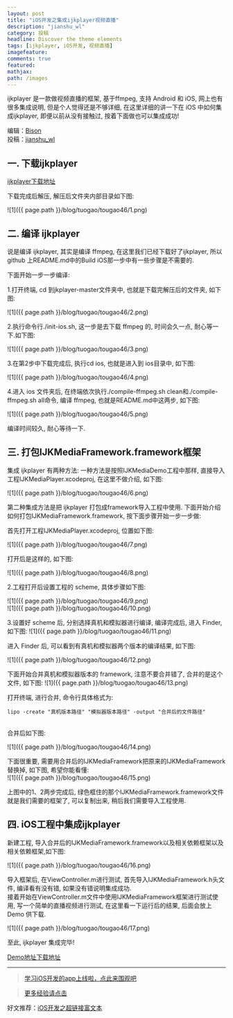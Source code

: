 ```yaml
---
layout: post
title: "iOS开发之集成ijkplayer视频直播"
description: "jianshu_wl"
category: 投稿
headline: Discover the theme elements
tags: [ijkplayer, iOS开发, 视频直播]
imagefeature: 
comments: true
featured: 
mathjax: 
path: /images
---
```



ijkplayer 是一款做视频直播的框架, 基于ffmpeg, 支持 Android 和 iOS, 网上也有很多集成说明, 但是个人觉得还是不够详细, 在这里详细的讲一下在 iOS 中如何集成ijkplayer, 即便以前从没有接触过, 按着下面做也可以集成成功!<br>


编辑：[Bison](http://allluckly.cn)<br>
投稿：[jianshu_wl](http://www.jianshu.com/p/1f06b27b3ac0)<br>


## 一. 下载ijkplayer

[ijkplayer下载地址](https://github.com/Bilibili/ijkplayer)

下载完成后解压, 解压后文件夹内部目录如下图:

![1]({{ page.path }}/blog/tuogao/tougao46/1.png)<br>


## 二. 编译 ijkplayer

说是编译 ijkplayer, 其实是编译 ffmpeg, 在这里我们已经下载好了ijkplayer, 所以 github 上README.md中的Build iOS那一步中有一些步骤是不需要的.

下面开始一步一步编译:

1.打开终端, cd 到jkplayer-master文件夹中, 也就是下载完解压后的文件夹, 如下图:

![1]({{ page.path }}/blog/tuogao/tougao46/2.png)<br>


2.执行命令行./init-ios.sh, 这一步是去下载 ffmpeg 的, 时间会久一点, 耐心等一下.如下图:

![1]({{ page.path }}/blog/tuogao/tougao46/3.png)<br>

3.在第2步中下载完成后, 执行cd ios, 也就是进入到 ios目录中, 如下图:

![1]({{ page.path }}/blog/tuogao/tougao46/4.png)<br>

4.进入 ios 文件夹后, 在终端依次执行./compile-ffmpeg.sh clean和./compile-ffmpeg.sh all命令, 编译 ffmpeg, 也就是README.md中这两步, 如下图:

![1]({{ page.path }}/blog/tuogao/tougao46/5.png)<br>

编译时间较久, 耐心等待一下.<br>

## 三. 打包IJKMediaFramework.framework框架<br>

集成 ijkplayer 有两种方法:
一种方法是按照IJKMediaDemo工程中那样, 直接导入工程IJKMediaPlayer.xcodeproj, 在这里不做介绍, 如下图:

![1]({{ page.path }}/blog/tuogao/tougao46/6.png)<br>

第二种集成方法是把 ijkplayer 打包成framework导入工程中使用. 下面开始介绍如何打包IJKMediaFramework.framework, 按下面步骤开始一步一步做:

首先打开工程IJKMediaPlayer.xcodeproj, 位置如下图:

![1]({{ page.path }}/blog/tuogao/tougao46/7.png)<br>

打开后是这样的, 如下图:

![1]({{ page.path }}/blog/tuogao/tougao46/8.png)<br>


2.工程打开后设置工程的 scheme, 具体步骤如下图:

![1]({{ page.path }}/blog/tuogao/tougao46/9.png)<br>
![1]({{ page.path }}/blog/tuogao/tougao46/10.png)<br>


3.设置好 scheme 后, 分别选择真机和模拟器进行编译, 编译完成后, 进入 Finder, 如下图:
![1]({{ page.path }}/blog/tuogao/tougao46/11.png)<br>

进入 Finder 后, 可以看到有真机和模拟器两个版本的编译结果, 如下图:<br>

![1]({{ page.path }}/blog/tuogao/tougao46/12.png)<br>

下面开始合并真机和模拟器版本的 framework, 注意不要合并错了, 合并的是这个文件, 如下图:
![1]({{ page.path }}/blog/tuogao/tougao46/13.png)<br>


打开终端, 进行合并, 命令行具体格式为:<br>

    lipo -create "真机版本路径" "模拟器版本路径" -output "合并后的文件路径"

<br>
合并后如下图:<br>

![1]({{ page.path }}/blog/tuogao/tougao46/14.png)<br>


下面很重要, 需要用合并后的IJKMediaFramework把原来的IJKMediaFramework替换掉, 如下图, 希望你能看懂:<br>
![1]({{ page.path }}/blog/tuogao/tougao46/15.png)<br>


上图中的1、2两步完成后, 绿色框住的那个IJKMediaFramework.framework文件就是我们需要的框架了, 可以复制出来, 稍后我们需要导入工程使用.<br>

## 四. iOS工程中集成ijkplayer<br>

新建工程, 导入合并后的IJKMediaFramework.framework以及相关依赖框架以及相关依赖框架,如下图:<br>

![1]({{ page.path }}/blog/tuogao/tougao46/16.png)<br>

导入框架后, 在ViewController.m进行测试, 首先导入IJKMediaFramework.h头文件, 编译看有没有错, 如果没有错说明集成成功.<br>
接着开始在ViewController.m文件中使用IJKMediaFramework框架进行测试使用, 写一个简单的直播视频进行测试, 在这里看一下运行后的结果, 后面会放上 Demo 供下载.<br>

![1]({{ page.path }}/blog/tuogao/tougao46/17.png)<br>

至此, ijkplayer 集成完毕!<br>

[Demo地址下载地址](https://coding.net/u/wanglei123/p/ijkplayerDemo/git)<br>


----------------------------------------------------------

> [学习iOS开发的app上线啦，点此来围观吧](https://itunes.apple.com/us/app/it-blog-zi-xueios-kai-fa-jin/id1067787090?l=zh&ls=1&mt=8)<br>

> [更多经验请点击](http://allluckly.cn)<br>

好文推荐：[iOS开发之超链接富文本](http://allluckly.cn/投稿/tuogao42)<br>

